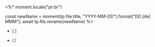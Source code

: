 <%* 
moment.locale("pt-br")

const newName = moment(tp.file.title, "YYYY-MM-DD").format("DD [de] MMM");
await tp.file.rename(newName)
%>
- [ ] 
- [ ] 
